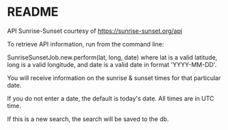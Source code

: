 # README

API Sunrise-Sunset courtesy of https://sunrise-sunset.org/api


To retrieve API information, run from the command line:

SunriseSunsetJob.new.perform(lat, long, date) where lat is a valid latitude, long is a valid longitude, and date is a valid date in format 'YYYY-MM-DD'.

You will receive information on the sunrise & sunset times for that particular date.

If you do not enter a date, the default is today's date. All times are in UTC time.

If this is a new search, the search will be saved to the db.